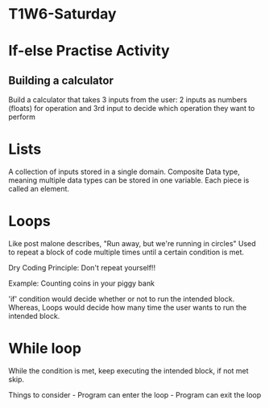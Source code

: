 # T1W6-Saturday

# If-else Practise Activity

## Building a calculator 
Build a calculator that takes 3 inputs from the user:
2 inputs as numbers (floats) for operation and 3rd input to decide which operation they want to perform 

# Lists 
A collection of inputs stored in a single domain. Composite Data type, meaning multiple data types can be stored in one variable. Each piece is called an element.

# Loops 
Like post malone describes, "Run away, but we're running in circles"
Used to repeat a block of code multiple times until a certain condition is met.

Dry Coding Principle: Don't repeat yourself!!

Example: Counting coins in your piggy bank

'if' condition would decide whether or not to run the intended block. Whereas, Loops would decide how many time the user wants to run the intended block.

# While loop 
While the condition is met, keep executing the intended block, if not met skip.

Things to consider
    - Program can enter the loop
    - Program can exit the loop
